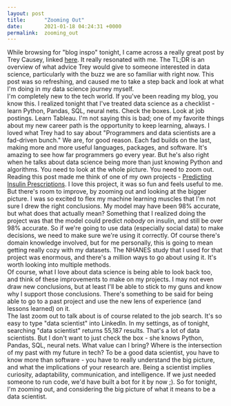 ```yaml
---
layout: post
title:      "Zooming Out"
date:       2021-01-18 04:24:31 +0000
permalink:  zooming_out
---
```



While browsing for "blog inspo" tonight, I came across a really great post by Trey Causey, linked [here](http://treycausey.com/getting_started.html). It really resonated with me. The TL;DR is an overview of what advice Trey would give to someone interested in data science, particularly with the buzz we are so familiar with right now. This post was so refreshing, and caused me to take a step back and look at what I'm doing in my data science journey myself.  
I'm completely new to the tech world. If you've been reading my blog, you know this. I realized tonight that I've treated data science as a checklist - learn Python, Pandas, SQL, neural nets. Check the boxes. Look at job postings. Learn Tableau. I'm not saying this is bad; one of my favorite things about my new career path is the opportunity to keep learning, always. I loved what Trey had to say about "Programmers and data scientists are a fad-driven bunch." We are, for good reason. Each fad builds on the last, making more and more useful languages, packages, and software. It's amazing to see how far programmers go every year. But he's also right when he talks about data science being more than just knowing Python and algorithms. You need to look at the whole picture. You need to zoom out.  
Reading this post made me think of one of my own projects - [Predicting Insulin Prescriptions](https://github.com/kjsampler/Project-4-Predicting-Insulin-Prescriptions). I love this project, it was so fun and feels useful to me. But there's room to improve, by zooming out and looking at the bigger picture. I was so excited to flex my machine learning muscles that I'm not sure I drew the right conclusions. My model may have been 98% accurate, but what does that actually mean? Something that I realized doing the project was that the model could predict *nobody* on insulin, and still be over 98% accurate. So if we're going to use data (especially social data) to make decisions, we need to make sure we're using it correctly. Of course there's domain knowledge involved, but for me personally, this is going to mean getting really cozy with my datasets. The NHANES study that I used for that project was enormous, and there's a million ways to go about using it. It's worth looking into multiple methods.  
Of course, what I love about data science is being able to look back too, and think of these improvements to make on my projects. I may not even draw new conclusions, but at least I'll be able to stick to my guns and know why I support those conclusions. There's something to be said for being able to go to a past project and use the new lens of experience (and lessons learned) on it.  
The last zoom out to talk about is of course related to the job search. It's so easy to type "data scientist" into LinkedIn. In my settings, as of tonight, searching "data scientist" returns 55,187 results. That's a lot of data scientists. But I don't want to just check the box - she knows Python, Pandas, SQL, neural nets. What value can I bring? Where is the intersection of my past with my future in tech? To be a good data scientist, you have to know more than software - you have to really understand the big picture, and what the implications of your research are. Being a scientist implies curiosity, adaptability, communication, and intelligence. If we just needed someone to run code, we'd have built a bot for it by now ;). So for tonight, I'm zooming out, and considering the big picture of what it means to be a data scientist. 
